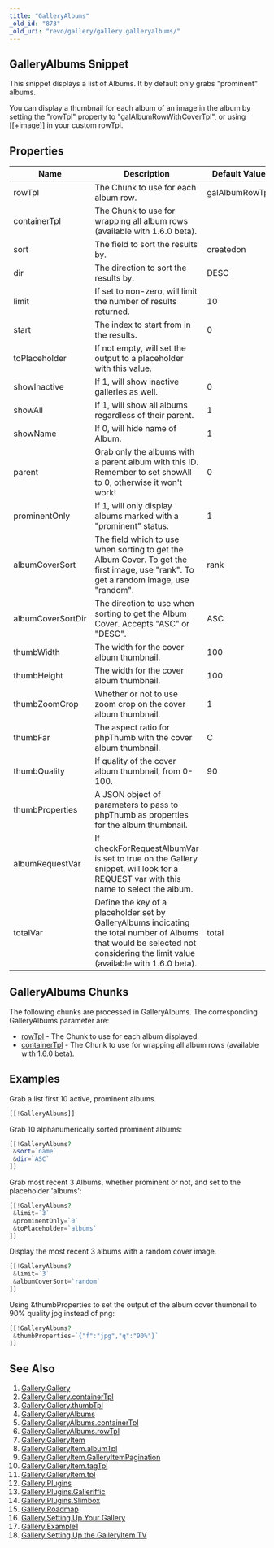 ```yaml
---
title: "GalleryAlbums"
_old_id: "873"
_old_uri: "revo/gallery/gallery.galleryalbums/"
---
```


## GalleryAlbums Snippet

 This snippet displays a list of Albums. It by default only grabs "prominent" albums.

 You can display a thumbnail for each album of an image in the album by setting the "rowTpl" property to "galAlbumRowWithCoverTpl", or using \[\[+image\]\] in your custom rowTpl.

## Properties

 | Name              | Description                                                                                                                                                                    | Default Value  |
 | ----------------- | ------------------------------------------------------------------------------------------------------------------------------------------------------------------------------ | -------------- |
 | rowTpl            | The Chunk to use for each album row.                                                                                                                                           | galAlbumRowTpl |
 | containerTpl      | The Chunk to use for wrapping all album rows (available with 1.6.0 beta).                                                                                                      |                |
 | sort              | The field to sort the results by.                                                                                                                                              | createdon      |
 | dir               | The direction to sort the results by.                                                                                                                                          | DESC           |
 | limit             | If set to non-zero, will limit the number of results returned.                                                                                                                 | 10             |
 | start             | The index to start from in the results.                                                                                                                                        | 0              |
 | toPlaceholder     | If not empty, will set the output to a placeholder with this value.                                                                                                            |                |
 | showInactive      | If 1, will show inactive galleries as well.                                                                                                                                    | 0              |
 | showAll           | If 1, will show all albums regardless of their parent.                                                                                                                         | 1              |
 | showName          | If 0, will hide name of Album.                                                                                                                                                 | 1              |
 | parent            | Grab only the albums with a parent album with this ID. Remember to set showAll to 0, otherwise it won't work!                                                                  | 0              |
 | prominentOnly     | If 1, will only display albums marked with a "prominent" status.                                                                                                               | 1              |
 | albumCoverSort    | The field which to use when sorting to get the Album Cover. To get the first image, use "rank". To get a random image, use "random".                                           | rank           |
 | albumCoverSortDir | The direction to use when sorting to get the Album Cover. Accepts "ASC" or "DESC".                                                                                             | ASC            |
 | thumbWidth        | The width for the cover album thumbnail.                                                                                                                                       | 100            |
 | thumbHeight       | The width for the cover album thumbnail.                                                                                                                                       | 100            |
 | thumbZoomCrop     | Whether or not to use zoom crop on the cover album thumbnail.                                                                                                                  | 1              |
 | thumbFar          | The aspect ratio for phpThumb with the cover album thumbnail.                                                                                                                  | C              |
 | thumbQuality      | If quality of the cover album thumbnail, from 0-100.                                                                                                                           | 90             |
 | thumbProperties   | A JSON object of parameters to pass to phpThumb as properties for the album thumbnail.                                                                                         |                |
 | albumRequestVar   | If checkForRequestAlbumVar is set to true on the Gallery snippet, will look for a REQUEST var with this name to select the album.                                              |                |
 | totalVar          | Define the key of a placeholder set by GalleryAlbums indicating the total number of Albums that would be selected not considering the limit value (available with 1.6.0 beta). | total          |

## GalleryAlbums Chunks

 The following chunks are processed in GalleryAlbums. The corresponding GalleryAlbums parameter are:

- [rowTpl](/extras/revo/gallery/gallery.galleryalbums/gallery.galleryalbums.rowtpl "Gallery.GalleryAlbums.rowTpl") - The Chunk to use for each album displayed.
- [containerTpl](extras/revo/gallery/gallery.galleryalbums/gallery.galleryalbums.containertpl) - The Chunk to use for wrapping all album rows (available with 1.6.0 beta).

## Examples

 Grab a list first 10 active, prominent albums.

 ``` php 
[[!GalleryAlbums]]
```

 Grab 10 alphanumerically sorted prominent albums:

 ``` php 
[[!GalleryAlbums? 
  &sort=`name` 
  &dir=`ASC`
]]
```

 Grab most recent 3 Albums, whether prominent or not, and set to the placeholder 'albums':

 ``` php 
[[!GalleryAlbums? 
  &limit=`3` 
  &prominentOnly=`0` 
  &toPlaceholder=`albums`
]]
```

 Display the most recent 3 albums with a random cover image.

 ``` php 
[[!GalleryAlbums? 
  &limit=`3` 
  &albumCoverSort=`random`
]]
```

 Using &thumbProperties to set the output of the album cover thumbnail to 90% quality jpg instead of png:

 ``` php 
[[!GalleryAlbums? 
  &thumbProperties=`{"f":"jpg","q":"90%"}`
]]
```

## See Also

1. [Gallery.Gallery](/extras/revo/gallery/gallery.gallery)
  1. [Gallery.Gallery.containerTpl](/extras/revo/gallery/gallery.gallery/gallery.gallery.containertpl)
  2. [Gallery.Gallery.thumbTpl](/extras/revo/gallery/gallery.gallery/gallery.gallery.thumbtpl)
2. [Gallery.GalleryAlbums](/extras/revo/gallery/gallery.galleryalbums)
  1. [Gallery.GalleryAlbums.containerTpl](extras/revo/gallery/gallery.galleryalbums/gallery.galleryalbums.containertpl)
  2. [Gallery.GalleryAlbums.rowTpl](/extras/revo/gallery/gallery.galleryalbums/gallery.galleryalbums.rowtpl)
3. [Gallery.GalleryItem](/extras/revo/gallery/gallery.galleryitem)
  1. [Gallery.GalleryItem.albumTpl](/extras/revo/gallery/gallery.galleryitem/gallery.galleryitem.albumtpl)
  2. [Gallery.GalleryItem.GalleryItemPagination](/extras/revo/gallery/gallery.galleryitem/gallery.galleryitem.galleryitempagination)
  3. [Gallery.GalleryItem.tagTpl](/extras/revo/gallery/gallery.galleryitem/gallery.galleryitem.tagtpl)
  4. [Gallery.GalleryItem.tpl](/extras/revo/gallery/gallery.galleryitem/gallery.galleryitem.tpl)
4. [Gallery.Plugins](/extras/revo/gallery/gallery.plugins)
  1. [Gallery.Plugins.Galleriffic](/extras/revo/gallery/gallery.plugins/gallery.plugins.galleriffic)
  2. [Gallery.Plugins.Slimbox](/extras/revo/gallery/gallery.plugins/gallery.plugins.slimbox)
5. [Gallery.Roadmap](/extras/revo/gallery/gallery.roadmap)
6. [Gallery.Setting Up Your Gallery](/extras/revo/gallery/gallery.setting-up-your-gallery)
7. [Gallery.Example1](/extras/revo/gallery/gallery.example1)
8. [Gallery.Setting Up the GalleryItem TV](/extras/revo/gallery/gallery.setting-up-the-galleryitem-tv)